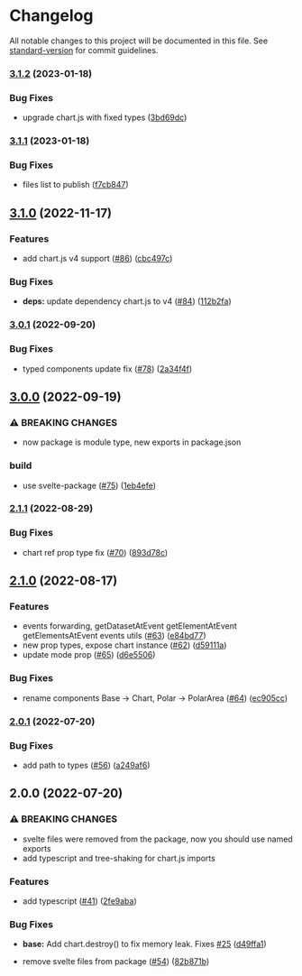 # Changelog

All notable changes to this project will be documented in this file. See [standard-version](https://github.com/conventional-changelog/standard-version) for commit guidelines.

### [3.1.2](https://github.com/SauravKanchan/svelte-chartjs/compare/v3.1.1...v3.1.2) (2023-01-18)


### Bug Fixes

* upgrade chart.js with fixed types ([3bd69dc](https://github.com/SauravKanchan/svelte-chartjs/commit/3bd69dcf297325061401e679ef31b6d3eeaa30a5))

### [3.1.1](https://github.com/SauravKanchan/svelte-chartjs/compare/v3.1.0...v3.1.1) (2023-01-18)


### Bug Fixes

* files list to publish ([f7cb847](https://github.com/SauravKanchan/svelte-chartjs/commit/f7cb847e14e2789c3b5d008a76c6bf7a6aa5352e))

## [3.1.0](https://github.com/SauravKanchan/svelte-chartjs/compare/v3.0.1...v3.1.0) (2022-11-17)


### Features

* add chart.js v4 support ([#86](https://github.com/SauravKanchan/svelte-chartjs/issues/86)) ([cbc497c](https://github.com/SauravKanchan/svelte-chartjs/commit/cbc497c020b3e810acef8d0fb7a6cbe68d77e0f7))


### Bug Fixes

* **deps:** update dependency chart.js to v4 ([#84](https://github.com/SauravKanchan/svelte-chartjs/issues/84)) ([112b2fa](https://github.com/SauravKanchan/svelte-chartjs/commit/112b2faca1e383db4b14ed5c9578a1d1ec0ff538))

### [3.0.1](https://github.com/SauravKanchan/svelte-chartjs/compare/v3.0.0...v3.0.1) (2022-09-20)


### Bug Fixes

* typed components update fix ([#78](https://github.com/SauravKanchan/svelte-chartjs/issues/78)) ([2a34f4f](https://github.com/SauravKanchan/svelte-chartjs/commit/2a34f4f4a23b6b2860bb44d681e0ad7159fe9ae3))

## [3.0.0](https://github.com/SauravKanchan/svelte-chartjs/compare/v2.1.1...v3.0.0) (2022-09-19)


### ⚠ BREAKING CHANGES

* now package is module type, new exports in package.json

### build

* use svelte-package ([#75](https://github.com/SauravKanchan/svelte-chartjs/issues/75)) ([1eb4efe](https://github.com/SauravKanchan/svelte-chartjs/commit/1eb4efefffb367fe0338e37c89d20f89dcdff807))

### [2.1.1](https://github.com/SauravKanchan/svelte-chartjs/compare/v2.1.0...v2.1.1) (2022-08-29)


### Bug Fixes

* chart ref prop type fix ([#70](https://github.com/SauravKanchan/svelte-chartjs/issues/70)) ([893d78c](https://github.com/SauravKanchan/svelte-chartjs/commit/893d78cae03c5ccb43dacabcf1b27bff958b1a5c))

## [2.1.0](https://github.com/SauravKanchan/svelte-chartjs/compare/v2.0.1...v2.1.0) (2022-08-17)


### Features

* events forwarding, getDatasetAtEvent getElementAtEvent getElementsAtEvent events utils ([#63](https://github.com/SauravKanchan/svelte-chartjs/issues/63)) ([e84bd77](https://github.com/SauravKanchan/svelte-chartjs/commit/e84bd7799ea4bd787cc20d2d28701dcca280f1ac))
* new prop types, expose chart instance ([#62](https://github.com/SauravKanchan/svelte-chartjs/issues/62)) ([d59111a](https://github.com/SauravKanchan/svelte-chartjs/commit/d59111a66f923678e85ac79d179285d89270c223))
* update mode prop ([#65](https://github.com/SauravKanchan/svelte-chartjs/issues/65)) ([d6e5506](https://github.com/SauravKanchan/svelte-chartjs/commit/d6e55060cc69b712bffb514205c0f0115dcd204d))


### Bug Fixes

* rename components Base -> Chart, Polar -> PolarArea ([#64](https://github.com/SauravKanchan/svelte-chartjs/issues/64)) ([ec905cc](https://github.com/SauravKanchan/svelte-chartjs/commit/ec905ccfaf51c0374211096e4656d061ab85f6da))

### [2.0.1](https://github.com/SauravKanchan/svelte-chartjs/compare/v2.0.0...v2.0.1) (2022-07-20)


### Bug Fixes

* add path to types ([#56](https://github.com/SauravKanchan/svelte-chartjs/issues/56)) ([a249af6](https://github.com/SauravKanchan/svelte-chartjs/commit/a249af66a58fb5c036430ec75016c7416f1ad6d2))

## 2.0.0 (2022-07-20)


### ⚠ BREAKING CHANGES

* svelte files were removed from the package, now you should use named exports
* add typescript and tree-shaking for chart.js imports

### Features

* add typescript ([#41](https://github.com/SauravKanchan/svelte-chartjs/issues/41)) ([2fe9aba](https://github.com/SauravKanchan/svelte-chartjs/commit/2fe9aba8d38372faee710e68746c5de20b27ba6e))


### Bug Fixes

* **base:** Add chart.destroy() to fix memory leak. Fixes [#25](https://github.com/SauravKanchan/svelte-chartjs/issues/25) ([d49ffa1](https://github.com/SauravKanchan/svelte-chartjs/commit/d49ffa1c015282bb0551e26a94341491a986981c))


* remove svelte files from package ([#54](https://github.com/SauravKanchan/svelte-chartjs/issues/54)) ([82b871b](https://github.com/SauravKanchan/svelte-chartjs/commit/82b871b1b54baa89a28c3e60256f85ed5aff7fed))
